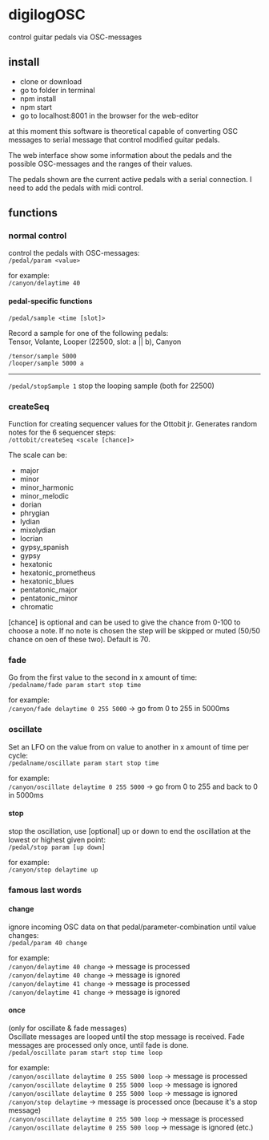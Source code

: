 # digilogOSC
control guitar pedals via OSC-messages

## install ##
* clone or download
* go to folder in terminal
* npm install
* npm start
* go to localhost:8001 in the browser for the web-editor

at this moment this software is theoretical capable of converting OSC messages to serial message that control modified guitar pedals. 

The web interface show some information about the pedals and the possible OSC-messages and the ranges of their values. 

The pedals shown are the current active pedals with a serial connection. I need to add the pedals with midi control. 

## functions ##

### normal control ###
control the pedals with OSC-messages:  
`/pedal/param <value>`  

for example:  
`/canyon/delaytime 40`

#### pedal-specific functions ####

`/pedal/sample <time [slot]>`

Record a sample for one of the following pedals:  
Tensor, Volante, Looper (22500, slot: a || b), Canyon  

`/tensor/sample 5000`  
`/looper/sample 5000 a`

------

`/pedal/stopSample 1`
stop the looping sample (both for 22500)


### createSeq ###
Function for creating sequencer values for the Ottobit jr. Generates random notes for the 6 sequencer steps:  
`/ottobit/createSeq <scale [chance]>`  

The scale can be:  

* major  
* minor
* minor_harmonic  
* minor_melodic  
* dorian
* phrygian
* lydian
* mixolydian
* locrian
* gypsy_spanish
* gypsy
* hexatonic
* hexatonic_prometheus
* hexatonic_blues
* pentatonic_major
* pentatonic_minor
* chromatic

[chance] is optional and can be used to give the chance from 0-100 to choose a note. If no note is chosen the step will be skipped or muted (50/50 chance on oen of these two). Default is 70.

### fade ###
Go from the first value to the second in x amount of time:  
`/pedalname/fade param start stop time`  

for example:  
`/canyon/fade delaytime 0 255 5000` -> go from 0 to 255 in 5000ms

### oscillate ###
Set an LFO on the value from on value to another in x amount of time per cycle:  
`/pedalname/oscillate param start stop time`  

for example:  
`/canyon/oscillate delaytime 0 255 5000` -> go from 0 to 255 and back to 0 in 5000ms  

#### stop ####
stop the oscillation, use [optional] up or down to end the oscillation at the lowest or highest given point:  
`/pedal/stop param [up down]`  

for example:   
`/canyon/stop delaytime up`

### famous last words ###

#### change ####
ignore incoming OSC data on that pedal/parameter-combination until value changes:  
`/pedal/param 40 change`  

for example:  
`/canyon/delaytime 40 change` -> message is processed  
`/canyon/delaytime 40 change` -> message is ignored  
`/canyon/delaytime 41 change` -> message is processed  
`/canyon/delaytime 41 change` -> message is ignored

#### once ####
(only for oscillate & fade messages)  
Oscillate messages are looped until the stop message is received. 
Fade messages are processed only once, until fade is done.  
`/pedal/oscillate param start stop time loop` 
 
for example:  
`/canyon/oscillate delaytime 0 255 5000 loop` -> message is processed  
`/canyon/oscillate delaytime 0 255 5000 loop` -> message is ignored  
`/canyon/oscillate delaytime 0 255 5000 loop` -> message is ignored  
`/canyon/stop delaytime` -> message is processed once (because it's a stop message)  
`/canyon/oscillate delaytime 0 255 500 loop` -> message is processed  
`/canyon/oscillate delaytime 0 255 500 loop` -> message is ignored (etc.)